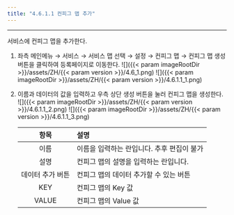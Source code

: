 ```yaml
---
title: "4.6.1.1 컨피그 맵 추가"
---
```


---
서비스에 컨피그 맵을 추가한다.

1. 좌측 메인메뉴 → 서비스 → 서비스 맵 선택 → 설정 → 컨피그 맵 → 컨피그 맵 생성 버튼을 클릭하여 등록페이지로 이동한다.
    ![]({{< param imageRootDir >}}/assets/ZH/{{< param version >}}/4.6_1.png)
    ![]({{< param imageRootDir >}}/assets/ZH/{{< param version >}}/4.6.1.1_1.png)

2. 이름과 데이터의 값을 입력하고 우측 상단 생성 버튼을 눌러 컨피그 맵을 생성한다.
    ![]({{< param imageRootDir >}}/assets/ZH/{{< param version >}}/4.6.1.1_2.png)
    ![]({{< param imageRootDir >}}/assets/ZH/{{< param version >}}/4.6.1.1_3.png)
    
    |  **항목**   | **설명**                   |
    | :-------: | :----------------------- |
    |    이름     | 이름을 입력하는 란입니다. 추후 편집이 불가 |
    |    설명     | 컨피그 맵의 설명을 입력하는 란입니다.    |
    | 데이터 추가 버튼 | 컨피그 맵의 데이터 추가할 수 있는 버튼   |
    |    KEY    | 컨피그 맵의 Key 값             |
    |   VALUE   | 컨피그 맵의 Value 값           |
